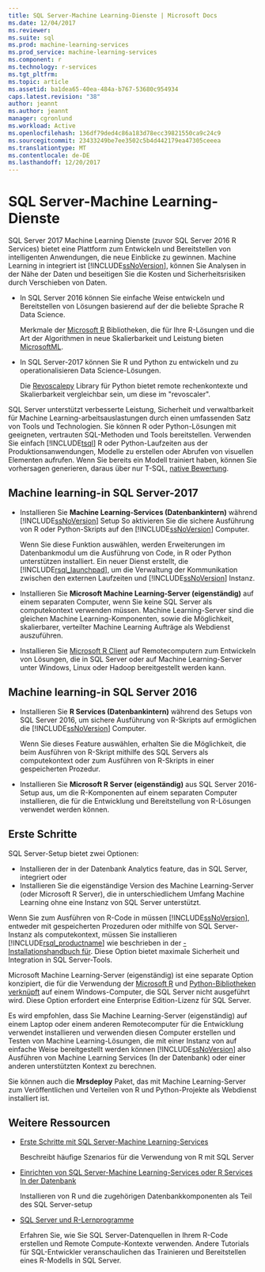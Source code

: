 ```yaml
---
title: SQL Server-Machine Learning-Dienste | Microsoft Docs
ms.date: 12/04/2017
ms.reviewer: 
ms.suite: sql
ms.prod: machine-learning-services
ms.prod_service: machine-learning-services
ms.component: r
ms.technology: r-services
ms.tgt_pltfrm: 
ms.topic: article
ms.assetid: ba1dea65-40ea-484a-b767-53680c954934
caps.latest.revision: "38"
author: jeannt
ms.author: jeannt
manager: cgronlund
ms.workload: Active
ms.openlocfilehash: 136df79ded4c86a183d78ecc39821550ca9c24c9
ms.sourcegitcommit: 23433249be7ee3502c5b4d442179ea47305ceeea
ms.translationtype: MT
ms.contentlocale: de-DE
ms.lasthandoff: 12/20/2017
---
```

# <a name="sql-server-machine-learning-services"></a>SQL Server-Machine Learning-Dienste

SQL Server 2017 Machine Learning Dienste (zuvor SQL Server 2016 R Services) bietet eine Plattform zum Entwickeln und Bereitstellen von intelligenten Anwendungen, die neue Einblicke zu gewinnen. Machine Learning in integriert ist [!INCLUDE[ssNoVersion](../../includes/ssnoversion-md.md)], können Sie Analysen in der Nähe der Daten und beseitigen Sie die Kosten und Sicherheitsrisiken durch Verschieben von Daten.
  
+ In SQL Server 2016 können Sie einfache Weise entwickeln und Bereitstellen von Lösungen basierend auf der die beliebte Sprache R Data Science. 

    Merkmale der [Microsoft R](https://docs.microsoft.com/machine-learning-server/r-reference/revoscaler/revoscaler) Bibliotheken, die für Ihre R-Lösungen und die Art der Algorithmen in neue Skalierbarkeit und Leistung bieten [MicrosoftML](https://docs.microsoft.com/machine-learning-server/r-reference/microsoftml/microsoftml-package).
+ In SQL Server-2017 können Sie R und Python zu entwickeln und zu operationalisieren Data Science-Lösungen. 

    Die [Revoscalepy](../python/what-is-revoscalepy.md) Library für Python bietet remote rechenkontexte und Skalierbarkeit vergleichbar sein, um diese im "revoscaler".

SQL Server unterstützt verbesserte Leistung, Sicherheit und verwaltbarkeit für Machine Learning-arbeitsauslastungen durch einen umfassenden Satz von Tools und Technologien. Sie können R oder Python-Lösungen mit geeigneten, vertrauten SQL-Methoden und Tools bereitstellen. Verwenden Sie einfach [!INCLUDE[tsql](../../includes/tsql-md.md)] R oder Python-Laufzeiten aus der Produktionsanwendungen, Modelle zu erstellen oder Abrufen von visuellen Elementen aufrufen. Wenn Sie bereits ein Modell trainiert haben, können Sie vorhersagen generieren, daraus über nur T-SQL, [native Bewertung](../sql-native-scoring.md).

## <a name="machine-learning-in-sql-server-2017"></a>Machine learning-in SQL Server-2017

+ Installieren Sie **Machine Learning-Services (Datenbankintern)** während [!INCLUDE[ssNoVersion](../../includes/ssnoversion-md.md)] Setup So aktivieren Sie die sichere Ausführung von R oder Python-Skripts auf den [!INCLUDE[ssNoVersion](../../includes/ssnoversion-md.md)] Computer.
  
    Wenn Sie diese Funktion auswählen, werden Erweiterungen im Datenbankmodul um die Ausführung von Code, in R oder Python unterstützen installiert. Ein neuer Dienst erstellt, die [!INCLUDE[rsql_launchpad](../../includes/rsql-launchpad-md.md)], um die Verwaltung der Kommunikation zwischen den externen Laufzeiten und [!INCLUDE[ssNoVersion](../../includes/ssnoversion-md.md)] Instanz.
  
+ Installieren Sie **Microsoft Machine Learning-Server (eigenständig)** auf einem separaten Computer, wenn Sie keine SQL Server als computekontext verwenden müssen. Machine Learning-Server sind die gleichen Machine Learning-Komponenten, sowie die Möglichkeit, skalierbarer, verteilter Machine Learning Aufträge als Webdienst auszuführen.
  
+ Installieren Sie [Microsoft R Client](https://docs.microsoft.com/machine-learning-server/r-client/what-is-microsoft-r-client) auf Remotecomputern zum Entwickeln von Lösungen, die in SQL Server oder auf Machine Learning-Server unter Windows, Linux oder Hadoop bereitgestellt werden kann.

## <a name="machine-learning-in-sql-server-2016"></a>Machine learning-in SQL Server 2016

+ Installieren Sie **R Services (Datenbankintern)** während des Setups von SQL Server 2016, um sichere Ausführung von R-Skripts auf ermöglichen die [!INCLUDE[ssNoVersion](../../includes/ssnoversion-md.md)] Computer.
  
    Wenn Sie dieses Feature auswählen, erhalten Sie die Möglichkeit, die beim Ausführen von R-Skript mithilfe des SQL Servers als computekontext oder zum Ausführen von R-Skripts in einer gespeicherten Prozedur.
  
+ Installieren Sie **Microsoft R Server (eigenständig)** aus SQL Server 2016-Setup aus, um die R-Komponenten auf einem separaten Computer installieren, die für die Entwicklung und Bereitstellung von R-Lösungen verwendet werden können.

## <a name="how-to-get-started"></a>Erste Schritte

SQL Server-Setup bietet zwei Optionen:

+ Installieren der in der Datenbank Analytics feature, das in SQL Server, integriert oder
+ Installieren Sie die eigenständige Version des Machine Learning-Server (oder Microsoft R Server), die in unterschiedlichem Umfang Machine Learning ohne eine Instanz von SQL Server unterstützt.

Wenn Sie zum Ausführen von R-Code in müssen [!INCLUDE[ssNoVersion](../../includes/ssnoversion-md.md)], entweder mit gespeicherten Prozeduren oder mithilfe von SQL Server-Instanz als computekontext, müssen Sie installieren [!INCLUDE[rsql_productname](../../includes/rsql-productname-md.md)] wie beschrieben in der [-Installationshandbuch für](../../advanced-analytics/r/set-up-sql-server-r-services-in-database.md). Diese Option bietet maximale Sicherheit und Integration in SQL Server-Tools.

Microsoft Machine Learning-Server (eigenständig) ist eine separate Option konzipiert, die für die Verwendung der [Microsoft R](https://docs.microsoft.com/machine-learning-server/r-reference/introducing-r-server-r-package-reference) und [Python-Bibliotheken verknüpft](../python/what-is-revoscalepy.md) auf einem Windows-Computer, die SQL Server nicht ausgeführt wird. Diese Option erfordert eine Enterprise Edition-Lizenz für SQL Server.
    
Es wird empfohlen, dass Sie Machine Learning-Server (eigenständig) auf einem Laptop oder einem anderen Remotecomputer für die Entwicklung verwendet installieren und verwenden diesen Computer erstellen und Testen von Machine Learning-Lösungen, die mit einer Instanz von auf einfache Weise bereitgestellt werden können [!INCLUDE[ssNoVersion](../../includes/ssnoversion-md.md)] also Ausführen von Machine Learning Services \(In der Datenbank\) oder einer anderen unterstützten Kontext zu berechnen.
  
Sie können auch die **Mrsdeploy** Paket, das mit Machine Learning-Server zum Veröffentlichen und Verteilen von R und Python-Projekte als Webdienst installiert ist.

## <a name="additional-resources"></a>Weitere Ressourcen

+ [Erste Schritte mit SQL Server-Machine Learning-Services](../../advanced-analytics/r/getting-started-with-sql-server-r-services.md)
 
    Beschreibt häufige Szenarios für die Verwendung von R mit SQL Server

+ [Einrichten von SQL Server-Machine Learning-Services oder R Services In der Datenbank](../../advanced-analytics/r/set-up-sql-server-r-services-in-database.md)

    Installieren von R und die zugehörigen Datenbankkomponenten als Teil des SQL Server-setup
  
+ [SQL Server und R-Lernprogramme](../../advanced-analytics/tutorials/sql-server-r-tutorials.md)

    Erfahren Sie, wie Sie SQL Server-Datenquellen in Ihrem R-Code erstellen und Remote Compute-Kontexte verwenden. Andere Tutorials für SQL-Entwickler veranschaulichen das Trainieren und Bereitstellen eines R-Modells in SQL Server.
